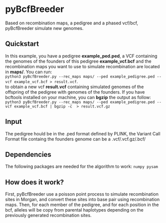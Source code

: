 # pyBcfBreeder
Based on recombination maps, a pedigree and a phased vcf/bcf, pyBcfBreeder simulate new genomes.

## Quickstart
In this example, you have a pedigree **example_ped.ped**, a VCF containing the genomes of the founders of this pedigree **example_vcf.bcf** and the recombination maps you want to use to simulate recombination are located in **maps/**. You can run: \
`python3 pyBcfBreeder.py --rec_maps maps/ --ped example_pedigree.ped --vcf example_vcf.bcf > result.vcf`. \
to obtain a new vcf **result.vcf** containing simulated genomes of the offspring of the pedigree with genomes of the founders.
If you have bcftools installed on your machine, you can **bgzip** the output as follow: \
`python3 pyBcfBreeder.py --rec_maps maps/ --ped example_pedigree.ped --vcf example_vcf.bcf | bgzip -c  > result.vcf.gz`

## Input
The pedigree hould be in the .ped format defined by PLINK, the Variant Call Format file containg the founders genome can be a .vcf/.vcf.gz/.bcf/

## Dependencies
The following packages are needed for the algorithm to work:
`numpy pysam`


## How does it work?
First, pyBcfBreeder use a poisson point process to simulate recombination sites in Morgan, and convert these sites into base pair using recombination maps.
Then, for each member of the pedigree, and for each position in the bcf, alleles will be copy from parental haplotypes depending on the previously generated recombination sites.
